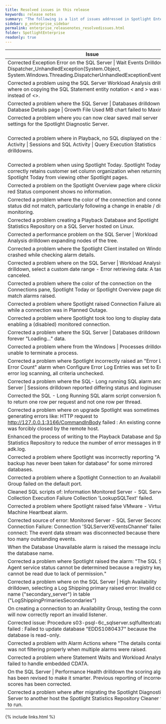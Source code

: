 ```yaml
---
title: Resolved issues in this release
keywords: release notes
summary: "The following is a list of issues addressed in Spotlight Enterprise 12.1"
sidebar: p_enterprise_sidebar
permalink: enterprise_releasenotes_resolvedissues.html
folder: SpotlightEnterprise
readonly: true
---
```



Issue | ID
------|---
Corrected Exception Error on the SQL Server \| Wait Events Drilldown: oid Dispatcher_UnhandledException(System.Object, System.Windows.Threading.DispatcherUnhandledExceptionEventArgs)> | SOSSE-6798
Corrected a problem using the SQL Server Workload Analysis drilldown where on copying the SQL Statement entity notation &lt; and &gt; was used instead of <>. | SOSSE-6794
Corrected a problem where the SQL Server \| Databases drilldown \| Database Details page \| Growth File Used MB chart failed to Maximize. | SOSSE-6793
Corrected a problem where you can now clear saved mail server settings for the Spotlight Diagnostic Server. | SOSSE-6792
Corrected a problem where in Playback, no SQL displayed on the SQL Activity \| Sessions and SQL Activity \| Query Execution Statistics drilldowns. | SOSSE-6734<br><br>SOSSE-6782
Corrected a problem when using Spotlight Today. Spotlight Today now correctly retains customer set column organization when returning to Spotlight Today from viewing other Spotlight pages. | SOSSE-6751
Corrected a problem on the Spotlight Overview page where clicking on a red Status component shows no information. | SOSSE-6743
Corrected a problem where the color of the connection and connection status did not match, particularly following a change in enable / disable monitoring. | SOSSE-6663
Corrected a problem creating a Playback Database and Spotlight Statistics Repository on a SQL Server hosted on Linux. | SOSSE-6625
Corrected a performance problem on the SQL Server \| Workload Analysis drilldown expanding nodes of the tree. | SOSSE-6617
Corrected a problem where the Spotlight Client installed on Windows 10 crashed while checking alarm details. | SOSSE-6499
Corrected a problem where on the SQL Server \| Workload Analysis drilldown, select a custom date range - Error retrieving data: A task was canceled. | SOSSE-6451
Corrected a problem where the color of the connection on the Connections pane, Spotlight Today or Spotlight Overview page did not match alarms raised. | DS-984
Corrected a problem where Spotlight raised Connection Failure alarms while a connection was in Planned Outage. | DS-964
Corrected a problem where Spotlight took too long to display data on enabling a (disabled) monitored connection. | DS-948
Corrected a problem where the SQL Server \| Databases drilldown was forever "Loading..." data. | DS-901
Corrected a problem where from the Windows \| Processes drilldown, unable to terminate a process. | DS-893
Corrected a problem where Spotlight incorrectly raised an  "Error Log - Error Count" alarm when Configure Error Log Entries was set to Enable error log scanning, all criteria unchecked. | DS-888
Corrected a problem where the SQL- Long running SQL alarm and SQL Server \| Sessions drilldown reported differing status and loginuser. | DS-862
Corrected the SQL - Long Running SQL alarm script conversion function to return one row per request and not one row per thread. | DS-853
Corrected a problem where on upgrade Spotlight was sometimes generating errors like: HTTP request to http://127.0.0.1:3166/CommandInBody failed : An existing connection was forcibly closed by the remote host. | DS-852
Enhanced the process of writing to the Playback Database and Spotlight Statistics Repository to reduce the number of error messages in the adk.log. | DS-848
Corrected a problem where Spotlight was incorrectly reporting "A full backup has never been taken for database" for some mirrored databases. | DS-847
Corrected a problem where a Spotlight Connection to an Availability Group failed on the default port. | DS-841
Cleaned SQL scripts of: Information Monitored Server - SQL Server Collection Execution Failure Collection 'LookupSQLText' failed. | DS-827
Corrected a problem where Spotlight raised false VMware - Virtual Machine Heartbeat alarm. | DS-826
Corrected source of error: Monitored Server - SQL Server Secondary Connection Failure: Connection 'SQLServerXEventsChannel' failed to connect: The event data stream was disconnected because there were too many outstanding events. | DS-822
When the Database Unavailable alarm is raised the message includes the database name. | DS-802
Corrected a problem where Spotlight raised the alarm: "The SQL Server Agent service status cannot be determined because a registry key cannot be read due to lack of permission." | DS-779
Corrected a problem where on the SQL Server \| High Availability drilldown, selecting a Log Shipping primary raised error: Invalid column name ("secondary_server") in table ("LogShippingPrimariesSecondaries") | DS-767
On creating a connection to an Availability Group, testing the connection will now correctly report an invalid listener. | DS-761
Corrected issue: Procedure s03-psql-6c_sqlserver.sqlfulltextcatalogs failed : Failed to update database "EDDS1080437" because the database is read-only. | DS-712
Corrected a problem with Alarm Actions where "The details contain" was not filtering properly when multiple alarms were raised. | DS-687
Corrected a problem where Statement Waits and Workload Analysis failed to handle embedded CDATA. | DS-672
On the SQL Server \| Performance Health drilldown the scoring algorithm has been revised to make it smarter. Previous reporting of incorrect low scores has been corrected. | DS-489
Corrected a problem where after migrating the Spotlight Diagnostic Server to another host the Spotlight Statistics Repository Cleaner failed to run.  | DS-413

{% include links.html %}
